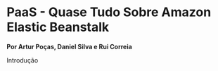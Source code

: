 # **PaaS - Quase Tudo Sobre Amazon Elastic Beanstalk**
**Por Artur Poças, Daniel Silva e Rui Correia**

Introdução
